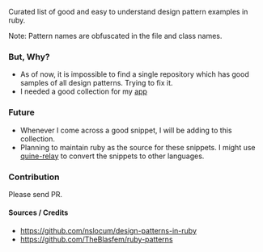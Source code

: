 
Curated list of good and easy to understand design pattern examples in ruby.

Note: Pattern names are obfuscated in the file and class names.

### But, Why?
* As of now, it is impossible to find a single repository which has good samples of all design patterns. Trying to fix it.
* I needed a good collection for my [app](http://pluckdp.theox.in)

### Future
* Whenever I come across a good snippet, I will be adding to this collection.
* Planning to maintain ruby as the source for these snippets. I might use [quine-relay](https://github.com/mame/quine-relay) to convert the snippets to other languages.

### Contribution
Please send PR. 


#### Sources / Credits

* https://github.com/nslocum/design-patterns-in-ruby
* https://github.com/TheBlasfem/ruby-patterns

